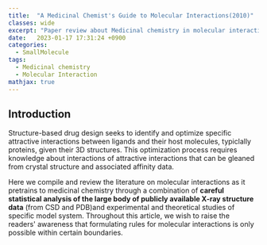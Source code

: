 ```yaml
---
title:  "A Medicinal Chemist's Guide to Molecular Interactions(2010)"
classes: wide
excerpt: "Paper review about Medicinal chemistry in molecular interaction"
date:   2023-01-17 17:31:24 +0900
categories: 
  - SmallMolecule
tags:
  - Medicinal chemistry
  - Molecular Interaction
mathjax: true
---
```


## Introduction

Structure-based drug design seeks to identify and optimize specific attractive interactions between ligands and their host molecules, typiclally proteins, given their 3D structures. This optimization process requires knowledge about interactions of attractive interactions that can be gleaned from crystal structure and associated affinity data. 

Here we compile and review the literature on molecular interactions as it pretrains to medicinal chemistry through a combination of **careful statistical analysis of the large body of publicly available X-ray structure data** (from CSD and PDB)and experimental and theoretical studies of specific model system. Throughout this article, we wish to raise the readers' awareness that formulating rules for molecular interactions is only possible within certain boundaries. 



